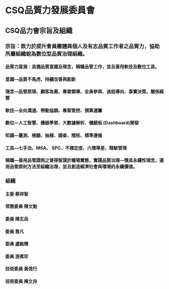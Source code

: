 # CSQ品質力發展委員會
## CSQ品力會宗旨及組織
### 宗旨：致力於提升會員團體與個人及有志品質工作者之品質力，協助所屬組織蛻為數位型品質治理組織。
#### 品質力意涵：具備品質意識及理念，稱職品管工作，並且善用軟技及數位工具。
 #### 意識—品質不馬虎、持續改善與創新
 #### 理念—品管原理、顧客為重、專業領導、全員參與、過程導向、事實決策、關係經營
 #### 軟技—全向溝通、帶動協調、專案管控、預算運籌
 #### 數位—人工智慧、機器學習、大數據解析、儀錶板 (Dashboard)開發
 #### 知識—量測、檢驗、抽樣、調查、稽核、標準遵循
 #### 工具—七手法、MSA、 SPC、不確定度、六標準差、精敏管理
 #### 稱職—善用品管證照之習得智謀於職場實務，實踐品質治理—懷具永續性理念，運用品管原則方法至組織治理，並且創造經濟社會與環境的永續價值。

 ### 組織
 #### 主委 蔡祥智
 #### 常務委員 陳文魁
 #### 委員 陳玄岳
 #### 委員 喬凡
####  委員 盧銘輝
 #### 委員 游素珍
 #### 技術委員 黃信行
####  技術委員 陳文舟
